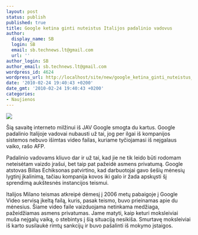 ```yaml
---
layout: post
status: publish
published: true
title: Google ketina ginti nuteistus Italijos padalinio vadovus
author:
  display_name: SB
  login: SB
  email: sb.technews.lt@gmail.com
  url: ''
author_login: SB
author_email: sb.technews.lt@gmail.com
wordpress_id: 4624
wordpress_url: http://localhost/site/new/google_ketina_ginti_nuteistus_italijos_padalinio_vadovus/
date: '2010-02-24 19:40:43 +0200'
date_gmt: '2010-02-24 19:40:43 +0200'
categories:
- Naujienos
---
```

<div class="imgright"><img src="http://t0.gstatic.com/images?q=tbn:xauQ5f9EPyOUKM:http://static.flickr.com/30/103447417_58b14ebef4.jpg"  /></div>
<p>Šią savaitę interneto milžinui iš JAV Google smogta du kartus. Google padalinio Italijoje vadovai nubausti už tai, jog per ilgai iš kompanijos sistemos nebuvo išimtas video failas, kuriame tyčiojamasi iš neįgalaus vaiko, rašo AFP.</p>
<p>Padalinio vadovams kliuvo dar ir už tai, kad jie ne tik leido būti rodomam neteisėtam vaizdo įrašui, bet taip pat pažeidė asmens privatumą. Google atstovas Billas Echiksonas patvirtino, kad darbuotojai gavo šešių mėnesių lygtinį įkalinimą, tačiau kompanija kovos iki galo ir žada apskųsti šį sprendimą aukštesnės instancijos teismui.</p>
<p>Italijos Milano teismas atkreipė dėmesį į 2006 metų pabaigoje į Google Video servisą įkeltą failą, kuris, pasak teismo, buvo prieinamas apie du mėnesius. Šiame video faile vaizduojama netinkama medžiaga, pažeidžiamas asmens privatumas. Jame matyti, kaip keturi moksleiviai muša neįgalų vaiką, o stebintys į šią situaciją nesikiša. Smurtavę moksleiviai iš karto susilaukė rimtų sankcijų ir buvo pašalinti iš mokymo įstaigos.<br /></p>
